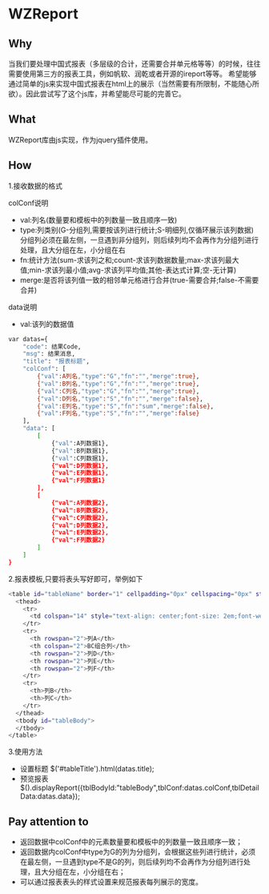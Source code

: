 # WZReport
## Why
当我们要处理中国式报表（多层级的合计，还需要合并单元格等等）的时候，往往需要使用第三方的报表工具，例如帆软、润乾或者开源的ireport等等。
希望能够通过简单的js来实现中国式报表在html上的展示（当然需要有所限制，不能随心所欲）。因此尝试写了这个js库，并希望能尽可能的完善它。

## What
WZReport库由js实现，作为jquery插件使用。

## How
1.接收数据的格式

colConf说明
* val:列名(数量要和模板中的列数量一致且顺序一致)
* type:列类别(G-分组列,需要按该列进行统计;S-明细列,仅循环展示该列数据)
       分组列必须在最左侧，一旦遇到非分组列，则后续列均不会再作为分组列进行处理，且大分组在左，小分组在右
* fn:统计方法(sum-求该列之和;count-求该列数据数量;max-求该列最大值;min-求该列最小值;avg-求该列平均值;其他-表达式计算;空-无计算)
* merge:是否将该列值一致的相邻单元格进行合并(true-需要合并;false-不需要合并)

data说明
* val:该列的数据值
    
```bash
var datas={
    "code": 结果Code,
    "msg": 结果消息,
    "title": "报表标题",
    "colConf": [
        {"val":A列名,"type":"G","fn":"","merge":true},
        {"val":B列名,"type":"G","fn":"","merge":true},
        {"val":C列名,"type":"G","fn":"","merge":true},
        {"val":D列名,"type":"S","fn":"","merge":false},
        {"val":E列名,"type":"S","fn":"sum","merge":false},
        {"val":F列名,"type":"S","fn":"","merge":false}
    ],
    "data": [
        [
            {"val":A列数据1},
            {"val":B列数据1},
            {"val":C列数据1},
            {"val":D列数据1},
            {"val":E列数据1},
            {"val":F列数据1}
        ],
        [
            {"val":A列数据2},
            {"val":B列数据2},
            {"val":C列数据2},
            {"val":D列数据2},
            {"val":E列数据2},
            {"val":F列数据2}
        ]
    ]
}
```
2.报表模板,只要将表头写好即可，举例如下
```bash
<table id="tableName" border="1" cellpadding="0px" cellspacing="0px" style="text-align: center;padding: 0px;margin: 0px;border-color: #000;border-width: 1px;">
  <thead>
    <tr>
      <td colspan="14" style="text-align: center;font-size: 2em;font-weight: bolder;" id="tableTitle"></td>
    </tr>
    <tr>
      <th rowspan="2">列A</th>
      <th colspan="2">BC组合列</th>
      <th rowspan="2">列D</th>
      <th rowspan="2">列E</th>
      <th rowspan="2">列F</th>
    </tr>
    <tr>
      <th>列B</th>
      <th>列C</th>
    </tr>
  </thead>
  <tbody id="tableBody">
  </tbody>
</table>
```
3.使用方法
* 设置标题 $('#tableTitle').html(datas.title);
* 预览报表 $().displayReport({tblBodyId:"tableBody",tblConf:datas.colConf,tblDetailData:datas.data});

## Pay attention to
* 返回数据中colConf中的元素数量要和模板中的列数量一致且顺序一致；
* 返回数据内colConf中type为G的列为分组列，会根据这些列进行统计，必须在最左侧，一旦遇到type不是G的列，则后续列均不会再作为分组列进行处理，且大分组在左，小分组在右；
* 可以通过报表表头的样式设置来规范报表每列展示的宽度。
